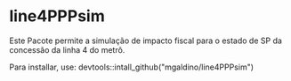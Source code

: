 # line4PPPsim
Este Pacote permite a simulação de impacto fiscal para o estado de SP da concessão da linha 4 do metrô.

Para installar, use:
devtools::intall_github("mgaldino/line4PPPsim")


